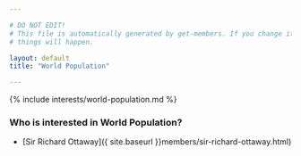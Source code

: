 ```yaml
---

# DO NOT EDIT!
# This file is automatically generated by get-members. If you change it, bad
# things will happen.

layout: default
title: "World Population"

---
```


{% include interests/world-population.md %}

### Who is interested in World Population?


* [Sir Richard Ottaway]({ site.baseurl }}members/sir-richard-ottaway.html)
